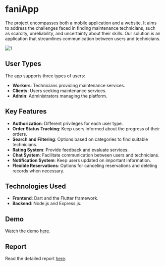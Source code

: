 # faniApp
The project encompasses both a mobile application and a website.
It aims to address the challenges faced in finding maintenance technicians, such as scarcity, unreliability,
and uncertainty about their skills. Our solution is an application that streamlines communication between users and technicians.

![1](https://github.com/Shahd-Bilal0/fani-flutter/assets/123820302/a4e6ed6b-3636-46c5-8b6d-b1ecc93c7c57)

## User Types

The app supports three types of users:

- **Workers**: Technicians providing maintenance services.
- **Clients**: Users seeking maintenance services.
- **Admin**: Administrators managing the platform.

## Key Features

- **Authorization**: Different privileges for each user type.
- **Order Status Tracking**: Keep users informed about the progress of their orders.
- **Search and Filtering**: Options based on categories to find suitable technicians.
- **Rating System**: Provide feedback and evaluate services.
- **Chat System**: Facilitate communication between users and technicians.
- **Notification System**: Keep users updated on important information.
- **Flexible Reservations**: Options for canceling reservations and deleting records when necessary.

## Technologies Used

- **Frontend**: Dart and the Flutter framework.
- **Backend**: Node.js and Express.js.

## Demo

Watch the demo [here](https://drive.google.com/file/d/1HszmzA3ituLnRFg5cLJ1xkBy1DFMUBqQ/view).

## Report

Read the detailed report [here](https://drive.google.com/file/d/1_hfAasxFpthn5BfOzXeEwIeoPFr7EESD/view?usp=sharing).
